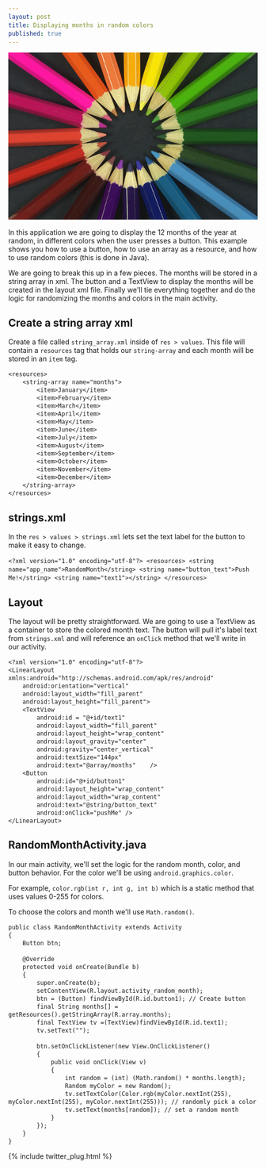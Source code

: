 ```yaml
---
layout: post
title: Displaying months in random colors
published: true
---
```


![Android phone](/images/colored_pencils.jpg)

In this application we are going to display the 12 months of the year at random, in different colors when the user presses a button. This example shows you how to use a button, how to use an array as a resource, and how to use random colors (this is done in Java).

We are going to break this up in a few pieces. The months will be stored in a string array in xml. The button and a TextView to display the months will be created in the layout xml file.
Finally we'll tie everything together and do the logic for randomizing the months and colors in the main activity.

## Create a string array xml

Create a file called `string_array.xml` inside of `res > values`. This file will contain a `resources` tag that holds our `string-array` and each month will be stored in an `item` tag.

    <resources>
        <string-array name="months">
            <item>January</item>
            <item>February</item>
            <item>March</item>
            <item>April</item>
            <item>May</item>
            <item>June</item>
            <item>July</item>
            <item>August</item>
            <item>September</item>
            <item>October</item>
            <item>November</item>
            <item>December</item>
        </string-array>
    </resources>

## strings.xml

In the `res > values > strings.xml` lets set the text label for the button to make it easy to change.

`<?xml version="1.0" encoding="utf-8"?>
<resources>
    <string name="app_name">RandomMonth</string>
    <string name="button_text">Push Me!</string>
    <string name="text1"></string>
</resources>
`

## Layout

The layout will be pretty straightforward. We are going to use a TextView as a container to store the colored month text. The button will pull it's label text from `strings.xml` and will reference an `onClick` method that we'll write in our  activity.

    <?xml version="1.0" encoding="utf-8"?>
    <LinearLayout xmlns:android="http://schemas.android.com/apk/res/android"
        android:orientation="vertical"
        android:layout_width="fill_parent"
        android:layout_height="fill_parent">
        <TextView
            android:id = "@+id/text1"
            android:layout_width="fill_parent"
            android:layout_height="wrap_content"
            android:layout_gravity="center"
            android:gravity="center_vertical"
            android:textSize="144px"
            android:text="@array/months"    />
        <Button
            android:id="@+id/button1"
            android:layout_height="wrap_content"
            android:layout_width="wrap_content"
            android:text="@string/button_text"
            android:onClick="pushMe" />
    </LinearLayout>

## RandomMonthActivity.java

In our main activity, we'll set the logic for the random month, color, and button behavior. For the color we'll be using `android.graphics.color`.

For example, `color.rgb(int r, int g, int b)` which is a static method that uses values 0-255 for colors.

To choose the colors and month we'll use `Math.random()`.

    public class RandomMonthActivity extends Activity
    {
        Button btn;    

        @Override
        protected void onCreate(Bundle b)
        {
            super.onCreate(b);
            setContentView(R.layout.activity_random_month);
            btn = (Button) findViewById(R.id.button1); // Create button
            final String months[] = getResources().getStringArray(R.array.months);
            final TextView tv =(TextView)findViewById(R.id.text1);
            tv.setText("");    

            btn.setOnClickListener(new View.OnClickListener()
            {
                public void onClick(View v)
                {
                    int random = (int) (Math.random() * months.length);
                    Random myColor = new Random();
                    tv.setTextColor(Color.rgb(myColor.nextInt(255), myColor.nextInt(255), myColor.nextInt(255))); // randomly pick a color
                    tv.setText(months[random]); // set a random month
                }
            });
        }
    }

{% include twitter_plug.html %}

